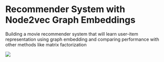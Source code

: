# Recommender System with Node2vec Graph Embeddings

Building a movie recommender system that will learn user-item representation using graph embedding and comparing performance with other methods like matrix factorization

[![](https://img.shields.io/badge/jupyter-notebook-informational?logo=jupyter)](https://nbviewer.org/github/datalaker/jupyter/blob/main/movielens-mf-node2vec-graph-embeddings.ipynb)
